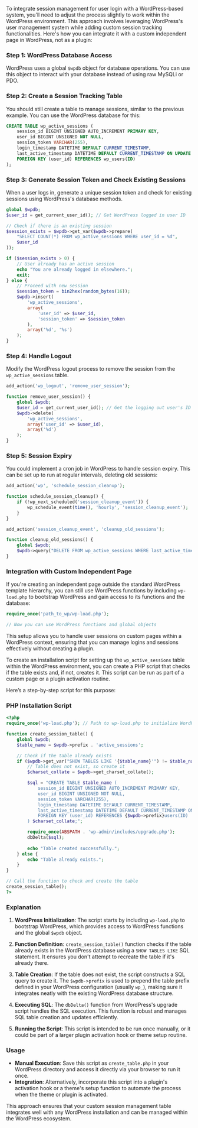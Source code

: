 To integrate session management for user login with a WordPress-based system, you'll need to adjust the process slightly to work within the WordPress environment. This approach involves leveraging WordPress's user management system while adding custom session tracking functionalities. Here's how you can integrate it with a custom independent page in WordPress, not as a plugin:

### Step 1: WordPress Database Access

WordPress uses a global `$wpdb` object for database operations. You can use this object to interact with your database instead of using raw MySQLi or PDO.

### Step 2: Create a Session Tracking Table

You should still create a table to manage sessions, similar to the previous example. You can use the WordPress database for this:

```sql
CREATE TABLE wp_active_sessions (
    session_id BIGINT UNSIGNED AUTO_INCREMENT PRIMARY KEY,
    user_id BIGINT UNSIGNED NOT NULL,
    session_token VARCHAR(255),
    login_timestamp DATETIME DEFAULT CURRENT_TIMESTAMP,
    last_active_timestamp DATETIME DEFAULT CURRENT_TIMESTAMP ON UPDATE CURRENT_TIMESTAMP,
    FOREIGN KEY (user_id) REFERENCES wp_users(ID)
);
```

### Step 3: Generate Session Token and Check Existing Sessions

When a user logs in, generate a unique session token and check for existing sessions using WordPress's database methods.

```php
global $wpdb;
$user_id = get_current_user_id(); // Get WordPress logged in user ID

// Check if there is an existing session
$session_exists = $wpdb->get_var($wpdb->prepare(
    "SELECT COUNT(*) FROM wp_active_sessions WHERE user_id = %d",
    $user_id
));

if ($session_exists > 0) {
    // User already has an active session
    echo "You are already logged in elsewhere.";
    exit;
} else {
    // Proceed with new session
    $session_token = bin2hex(random_bytes(16));
    $wpdb->insert(
        'wp_active_sessions',
        array(
            'user_id' => $user_id,
            'session_token' => $session_token
        ),
        array('%d', '%s')
    );
}
```

### Step 4: Handle Logout

Modify the WordPress logout process to remove the session from the `wp_active_sessions` table.

```php
add_action('wp_logout', 'remove_user_session');

function remove_user_session() {
    global $wpdb;
    $user_id = get_current_user_id(); // Get the logging out user's ID
    $wpdb->delete(
        'wp_active_sessions',
        array('user_id' => $user_id),
        array('%d')
    );
}
```

### Step 5: Session Expiry

You could implement a cron job in WordPress to handle session expiry. This can be set up to run at regular intervals, deleting old sessions:

```php
add_action('wp', 'schedule_session_cleanup');

function schedule_session_cleanup() {
    if (!wp_next_scheduled('session_cleanup_event')) {
        wp_schedule_event(time(), 'hourly', 'session_cleanup_event');
    }
}

add_action('session_cleanup_event', 'cleanup_old_sessions');

function cleanup_old_sessions() {
    global $wpdb;
    $wpdb->query("DELETE FROM wp_active_sessions WHERE last_active_timestamp < NOW() - INTERVAL 1 HOUR");
}
```

### Integration with Custom Independent Page

If you're creating an independent page outside the standard WordPress template hierarchy, you can still use WordPress functions by including `wp-load.php` to bootstrap WordPress and gain access to its functions and the database:

```php
require_once('path_to_wp/wp-load.php');

// Now you can use WordPress functions and global objects
```

This setup allows you to handle user sessions on custom pages within a WordPress context, ensuring that you can manage logins and sessions effectively without creating a plugin.



To create an installation script for setting up the `wp_active_sessions` table within the WordPress environment, you can create a PHP script that checks if the table exists and, if not, creates it. This script can be run as part of a custom page or a plugin activation routine.

Here’s a step-by-step script for this purpose:

### PHP Installation Script

```php
<?php
require_once('wp-load.php'); // Path to wp-load.php to initialize WordPress environment

function create_session_table() {
    global $wpdb;
    $table_name = $wpdb->prefix . 'active_sessions';

    // Check if the table already exists
    if ($wpdb->get_var("SHOW TABLES LIKE '{$table_name}'") != $table_name) {
        // Table does not exist, so create it
        $charset_collate = $wpdb->get_charset_collate();

        $sql = "CREATE TABLE $table_name (
            session_id BIGINT UNSIGNED AUTO_INCREMENT PRIMARY KEY,
            user_id BIGINT UNSIGNED NOT NULL,
            session_token VARCHAR(255),
            login_timestamp DATETIME DEFAULT CURRENT_TIMESTAMP,
            last_active_timestamp DATETIME DEFAULT CURRENT_TIMESTAMP ON UPDATE CURRENT_TIMESTAMP,
            FOREIGN KEY (user_id) REFERENCES {$wpdb->prefix}users(ID)
        ) $charset_collate;";

        require_once(ABSPATH . 'wp-admin/includes/upgrade.php');
        dbDelta($sql);
        
        echo "Table created successfully.";
    } else {
        echo "Table already exists.";
    }
}

// Call the function to check and create the table
create_session_table();
?>
```

### Explanation

1. **WordPress Initialization**: The script starts by including `wp-load.php` to bootstrap WordPress, which provides access to WordPress functions and the global `$wpdb` object.

2. **Function Definition**: `create_session_table()` function checks if the table already exists in the WordPress database using a `SHOW TABLES LIKE` SQL statement. It ensures you don't attempt to recreate the table if it's already there.

3. **Table Creation**: If the table does not exist, the script constructs a SQL query to create it. The `$wpdb->prefix` is used to prepend the table prefix defined in your WordPress configuration (usually `wp_`), making sure it integrates neatly with the existing WordPress database structure.

4. **Executing SQL**: The `dbDelta()` function from WordPress's upgrade script handles the SQL execution. This function is robust and manages SQL table creation and updates efficiently.

5. **Running the Script**: This script is intended to be run once manually, or it could be part of a larger plugin activation hook or theme setup routine.

### Usage

- **Manual Execution**: Save this script as `create_table.php` in your WordPress directory and access it directly via your browser to run it once.
- **Integration**: Alternatively, incorporate this script into a plugin's activation hook or a theme's setup function to automate the process when the theme or plugin is activated.

This approach ensures that your custom session management table integrates well with any WordPress installation and can be managed within the WordPress ecosystem.
